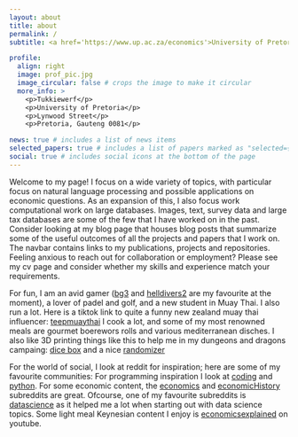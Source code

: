 ```yaml
---
layout: about
title: about
permalink: /
subtitle: <a href='https://www.up.ac.za/economics'>University of Pretoria</a>, <a href='https://upmacrolab.github.io//'>UP-Macrolab</a>

profile:
  align: right
  image: prof_pic.jpg
  image_circular: false # crops the image to make it circular
  more_info: >
    <p>Tukkiewerf</p>
    <p>University of Pretoria</p>
    <p>Lynwood Street</p>
    <p>Pretoria, Gauteng 0081</p>

news: true # includes a list of news items
selected_papers: true # includes a list of papers marked as "selected={true}"
social: true # includes social icons at the bottom of the page
---
```


Welcome to my page! I focus on a wide variety of topics, with particular focus on natural language processing and possible applications on economic questions. 
As an expansion of this, I also focus work computational work on large databases. 
Images, text, survey data and large tax databases are some of the few that I have worked on in the past. 
Consider looking at my blog page that houses blog posts that summarize some of the useful outcomes of all the projects and papers that I work on. 
The navbar contains links to my publications, projects and repositories. 
Feeling anxious to reach out for collaboration or employment? 
Please see my cv page and consider whether my skills and experience match your requirements. 


For fun, I am an avid gamer ([bg3](https://baldursgate3.game) and [helldivers2](https://en.wikipedia.org/wiki/Helldivers_2) are my favourite at the moment), a lover of padel and golf, and a new student in Muay Thai. 
I also run a lot. 
Here is a tiktok link to quite a funny new zealand muay thai influencer: 
[teepmuaythai](https://www.tiktok.com/@teepmuaythai/video/7352469993725971713?is_from_webapp=1&sender_device=pc&web_id=7353998440697103878)
I cook a lot, and some of my most renowned meals are gourmet boerewors rolls and various mediterranean disches. 
I also like 3D printing things like this to help me in my dungeons and dragons campaing: [dice box](https://www.thingiverse.com/thing:2964977) and a nice [randomizer](https://www.thingiverse.com/thing:2511974)


For the world of social, I look at reddit for inspiration; here are some of my favourite communities:
For programming inspiration I look at [coding](https://www.reddit.com/r/coding/s/Hdkrhj3C5E) and [python](https://www.reddit.com/r/Python/s/j7BjzSeMR4). For some economic content, the [economics](https://www.reddit.com/r/Economics/s/AAURWJdU5k) and [economicHistory](https://www.reddit.com/r/EconomicHistory/s/CZK4Mj4Hu9) subreddits are great. Ofcourse, one of my favourite subreddits is [datascience](https://www.reddit.com/r/datascience/s/R6OO2Ev5c1) as it helped me a lot when starting out with data science topics. 
Some light meal Keynesian content I enjoy is [economicsexplained](https://youtube.com/@EconomicsExplained?si=Gwq3durvyYCOuFO6) on youtube. 



<!-- 
Write your biography here. Tell the world about yourself. Link to your favorite [subreddit](http://reddit.com). You can put a picture in, too. The code is already in, just name your picture `prof_pic.jpg` and put it in the `img/` folder. -->

<!-- Put your address / P.O. box / other info right below your picture. You can also disable any of these elements by editing `profile` property of the YAML header of your `_pages/about.md`. Edit `_bibliography/papers.bib` and Jekyll will render your [publications page](/al-folio/publications/) automatically. -->

<!-- Link to your social media connections, too. This theme is set up to use [Font Awesome icons](https://fontawesome.com/) and [Academicons](https://jpswalsh.github.io/academicons/), like the ones below. Add your Facebook, Twitter, LinkedIn, Google Scholar, or just disable all of them. -->
